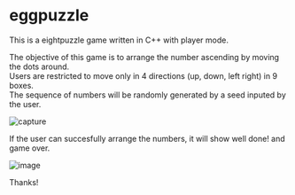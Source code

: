 # eggpuzzle
This is a eightpuzzle game written in C++ with player mode.

The objective of this game is to arrange the number ascending by moving the dots around.<br />
Users are restricted to move only in 4 directions (up, down, left right) in 9 boxes.<br />
The sequence of numbers will be randomly generated by a seed inputed by the user.<br />

![capture](https://user-images.githubusercontent.com/74143516/109928781-c562f180-7d00-11eb-8852-679f695bd5c1.png)

If the user can succesfully arrange the numbers, it will show well done! and game over.

![image](https://user-images.githubusercontent.com/74143516/109928892-e1ff2980-7d00-11eb-9e0b-e0c1da3c08b3.png)

Thanks!
